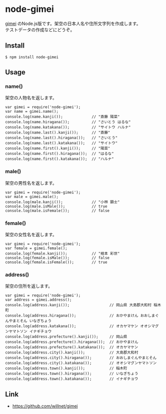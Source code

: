 node-gimei
=========================

[gimei](https://github.com/willnet/gimei) のNode.js版です。架空の日本人名や住所文字列を作成します。  
テストデータの作成などにどうぞ。

Install
---------

    $ npm install node-gimei

Usage
--------------

### name()

架空の人物名を返します。

    var gimei = require('node-gimei');
    var name = gimei.name();
    console.log(name.kanji());             // "斎藤 陽菜"
    console.log(name.hiragana());          // "さいとう はるな"
    console.log(name.katakana());          // "サイトウ ハルナ"
    console.log(name.last().kanji());      // "斎藤"
    console.log(name.last().hiragana());   // "さいとう"
    console.log(name.last().katakana());   // "サイトウ"
    console.log(name.first().kanji());     // "陽菜"
    console.log(name.first().hiragana());  // "はるな"
    console.log(name.first().katakana());  // "ハルナ"

### male()

架空の男性名を返します。

    var gimei = require('node-gimei');
    var male = gimei.male();
    console.log(male.kanji());             // "小林 顕士"
    console.log(male.isMale());            // true
    console.log(male.isFemale());          // false

### female()

架空の女性名を返します。

    var gimei = require('node-gimei');
    var female = gimei.female(); 
    console.log(female.kanji());           // "根本 彩世"
    console.log(female.isMale());          // false
    console.log(female.isFemale());        // true

### address()

架空の住所を返します。

    var gimei = require('node-gimei');
    var address = gimei.address();
    console.log(address.kanji());                  // 岡山県 大島郡大和村 稲木町
    console.log(address.hiragana());               // おかやまけん おおしまぐんやまとそん いなぎちょう
    console.log(address.katakana());               // オカヤマケン オオシマグンヤマトソン イナギチョウ
    console.log(address.prefecture().kanji());     // 岡山県
    console.log(address.prefecture().hiragana());  // おかやまけん
    console.log(address.prefecture().katakana());  // オカヤマケン
    console.log(address.city().kanji());           // 大島郡大和村
    console.log(address.city().hiragana());        // おおしまぐんやまとそん
    console.log(address.city().katakana());        // オオシマグンヤマトソン
    console.log(address.town().kanji());           // 稲木町
    console.log(address.town().hiragana());        // いなぎちょう
    console.log(address.town().katakana());        // イナギチョウ

Link
------

* https://github.com/willnet/gimei

